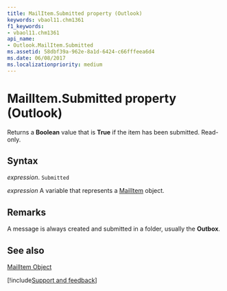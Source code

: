 ```yaml
---
title: MailItem.Submitted property (Outlook)
keywords: vbaol11.chm1361
f1_keywords:
- vbaol11.chm1361
api_name:
- Outlook.MailItem.Submitted
ms.assetid: 58dbf39a-962e-8a1d-6424-c66fffeea6d4
ms.date: 06/08/2017
ms.localizationpriority: medium
---
```



# MailItem.Submitted property (Outlook)

Returns a **Boolean** value that is **True** if the item has been submitted. Read-only.


## Syntax

_expression_. `Submitted`

_expression_ A variable that represents a [MailItem](Outlook.MailItem.md) object.


## Remarks

A message is always created and submitted in a folder, usually the **Outbox**. 


## See also


[MailItem Object](Outlook.MailItem.md)

[!include[Support and feedback](~/includes/feedback-boilerplate.md)]
